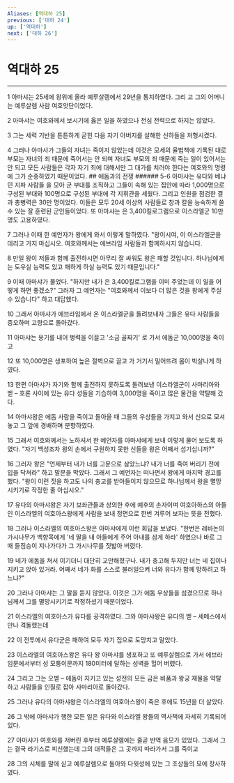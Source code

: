 ```yaml
---
Aliases: [역대하 25]
previous: ['대하 24']
up: ['역대하']
next: ['대하 26']
---
```

# 역대하 25

***


1 아마샤는 25세에 왕위에 올라 예루살렘에서 29년을 통치하였다. 그리 고 그의 어머니는 예루살렘 사람 여호앗단이었다. 

2 아마샤는 여호와께서 보시기에 옳은 일을 하였으나 전심 전력으로 하지는 않았다. 

3 그는 세력 기반을 튼튼하게 굳힌 다음 자기 아버지를 살해한 신하들을 처형시켰다. 

4 그러나 아마샤가 그들의 자녀는 죽이지 않았는데 이것은 모세의 율법책에 기록된 대로 부모는 자녀의 죄 때문에 죽어서는 안 되며 자녀도 부모의 죄 때문에 죽는 일이 있어서는 안 되고 모든 사람들은 각자 자기 죄에 대해서만 그 대가를 치러야 한다는 여호와의 명령에 그가 순종하였기 때문이었다. ## 에돔과의 전쟁 ###### 5-6 아마샤는 유다와 베냐민 지파 사람들 을 모아 군 부대를 조직하고 그들이 속해 있는 집안에 따라 1,000명으로 구성된 부대와 100명으로 구성된 부대에 각 지휘관을 세웠다. 그리고 인원을 점검한 결과 총병력은 30만 명이었다. 이들은 모두 20세 이상의 사람들로 창과 칼을 능숙하게 쓸 수 있는 잘 훈련된 군인들이었다. 또 아마샤는 은 3,400킬로그램으로 이스라엘군 10만 명도 고용하였다. 

7 그러나 이때 한 예언자가 왕에게 와서 이렇게 말하였다. "왕이시여, 이 이스라엘군을 데리고 가지 마십시오. 여호와께서는 에브라임 사람들과 함께하시지 않습니다. 

8 만일 왕이 저들과 함께 출전하시면 아무리 잘 싸워도 왕은 패할 것입니다. 하나님에게는 도우실 능력도 있고 패하게 하실 능력도 있기 때문입니다." 

9 이때 아마샤가 물었다. "하지만 내가 은 3,400킬로그램을 이미 주었는데 이 일을 어떻게 하면 좋겠소?" 그러자 그 예언자는 "여호와께서 이보다 더 많은 것을 왕에게 주실 수 있습니다" 하고 대답했다. 

10 그래서 아마샤가 에브라임에서 온 이스라엘군을 돌려보내자 그들은 유다 사람들을 증오하며 고향으로 돌아갔다. 

11 아마샤는 용기를 내어 병력을 이끌고 '소금 골짜기' 로 가서 에돔군 10,000명을 죽이고 

12 또 10,000명은 생포하여 높은 절벽으로 끌고 가 거기서 밀어뜨려 몸이 박살나게 하였다. 

13 한편 아마샤가 자기와 함께 출전하지 못하도록 돌려보낸 이스라엘군이 사마리아와 벧 – 호론 사이에 있는 유다 성들을 기습하여 3,000명을 죽이고 많은 물건을 약탈해 갔다. 

14 아마샤왕은 에돔 사람을 죽이고 돌아올 때 그들의 우상들을 가지고 와서 신으로 모셔 놓고 그 앞에 경배하며 분향하였다. 

15 그래서 여호와께서는 노하셔서 한 예언자를 아마샤에게 보내 이렇게 물어 보도록 하였다. "자기 백성조차 왕의 손에서 구원하지 못한 신들을 왕은 어째서 섬기십니까?" 

16 그러자 왕은 "언제부터 내가 너를 고문으로 삼았느냐? 내가 너를 죽여 버리기 전에 입을 닥쳐라" 하고 말문을 막았다. 그래서 그 예언자는 떠나면서 왕에게 마지막 경고를 했다. "왕이 이런 짓을 하고도 나의 충고를 받아들이지 않으므로 하나님께서 왕을 멸망시키기로 작정한 줄 아십시오." 

17 유다의 아마샤왕은 자기 보좌관들과 상의한 후에 예후의 손자이며 여호아하스의 아들인 이스라엘의 여호아스왕에게 사람을 보내 정면으로 한번 겨루어 보자는 뜻을 전했다. 

18 그러나 이스라엘의 여호아스왕은 아마샤에게 이런 회답을 보냈다. "한번은 레바논의 가시나무가 백향목에게 '네 딸을 내 아들에게 주어 아내를 삼게 하라' 하였으나 바로 그때 들짐승이 지나가다가 그 가시나무를 짓밟아 버렸다. 

19 네가 에돔을 쳐서 이기더니 대단히 교만해졌구나. 내가 충고해 두지만 너는 네 집이나 지키고 앉아 있거라. 어째서 네가 화를 스스로 불러일으켜 너와 유다가 함께 망하려고 하느냐?" 

20 그러나 아마샤는 그 말을 듣지 않았다. 이것은 그가 에돔 우상들을 섬겼으므로 하나님께서 그를 멸망시키기로 작정하셨기 때문이었다. 

21 이스라엘의 여호아스가 유다를 공격하였다. 그와 아마샤왕은 유다의 벧 – 세메스에서 만나 격돌했는데 

22 이 전투에서 유다군은 패하여 모두 자기 집으로 도망치고 말았다. 

23 이스라엘의 여호아스왕은 유다 왕 아마샤를 생포하고 또 예루살렘으로 가서 에브라임문에서부터 성 모퉁이문까지 180미터에 달하는 성벽을 헐어 버렸다. 

24 그리고 그는 오벧 – 에돔이 지키고 있는 성전의 모든 금은 비품과 왕궁 재물을 약탈하고 사람들을 인질로 잡아 사마리아로 돌아갔다. 

25 그러나 유다의 아마샤왕은 이스라엘의 여호아스왕이 죽은 후에도 15년을 더 살았다. 

26 그 밖에 아마샤가 행한 모든 일은 유다와 이스라엘 왕들의 역사책에 자세히 기록되어 있다. 

27 아마샤가 여호와를 저버린 후부터 예루살렘에는 줄곧 반역 음모가 있었다. 그래서 그는 결국 라기스로 피신했는데 그의 대적들은 그 곳까지 따라가서 그를 죽이고 

28 그의 시체를 말에 싣고 예루살렘으로 돌아와 다윗성에 있는 그 조상들의 묘에 장사하였다.
